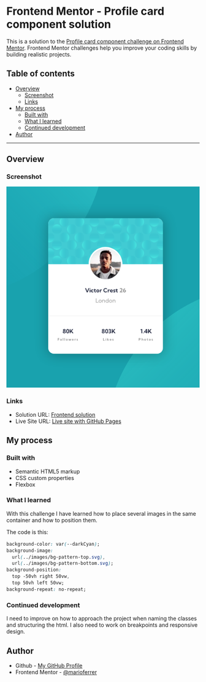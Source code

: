 # Frontend Mentor - Profile card component solution

This is a solution to the [Profile card component challenge on Frontend Mentor](https://www.frontendmentor.io/challenges/profile-card-component-cfArpWshJ). Frontend Mentor challenges help you improve your coding skills by building realistic projects. 

## Table of contents

- [Overview](#overview)
  - [Screenshot](#screenshot)
  - [Links](#links)
- [My process](#my-process)
  - [Built with](#built-with)
  - [What I learned](#what-i-learned)
  - [Continued development](#continued-development)
- [Author](#author)

---

## Overview

### Screenshot

![Sample of my project](images/Screenshot.png)

### Links

- Solution URL: [Frontend solution](https://www.frontendmentor.io/solutions/profile-card-component-using-flexbox-ubjyu9jz5B)
- Live Site URL: [Live site with GitHub Pages](https://marioferrer.github.io/FM-01_profile-card-component/)

## My process

### Built with

- Semantic HTML5 markup
- CSS custom properties
- Flexbox


### What I learned

With this challenge I have learned how to place several images in the same container and how to position them. 

The code is this:


```css
background-color: var(--darkCyan);
background-image:
  url(../images/bg-pattern-top.svg),
  url(../images/bg-pattern-bottom.svg);
background-position:
  top -50vh right 50vw,
  top 50vh left 50vw;
background-repeat: no-repeat;
```

### Continued development

I need to improve on how to approach the project when naming the classes and structuring the html. I also need to work on breakpoints and responsive design.

## Author

- Github - [My GitHub Profile](https://github.com/marioferrer)
- Frontend Mentor - [@marioferrer](https://www.frontendmentor.io/profile/marioferrer)



